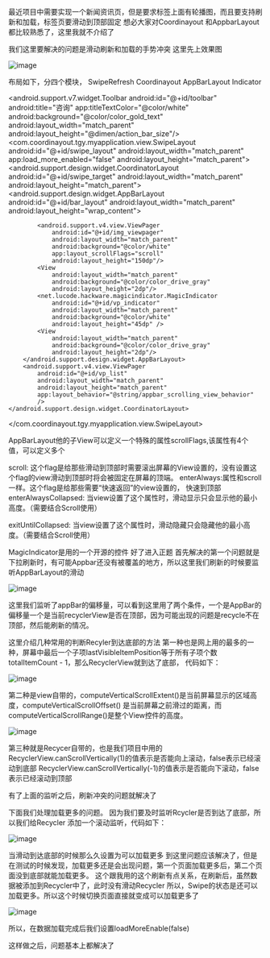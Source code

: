 最近项目中需要实现一个新闻资讯页，但是要求标签上面有轮播图，而且要支持刷新和加载，标签页要滑动到顶部固定
想必大家对Coordinayout 和AppbarLayout都比较熟悉了，这里我就不介绍了

我们这里要解决的问题是滑动刷新和加载的手势冲突
这里先上效果图

![image](https://github.com/yanguangtao/coordinayout/tree/master/screenshots/20170227213141140.gif)

布局如下，分四个模块，
SwipeRefresh
Coordinayout
AppBarLayout
Indicator

<?xml version="1.0" encoding="utf-8"?>
<LinearLayout   xmlns:android="http://schemas.android.com/apk/res/android"
    xmlns:app="http://schemas.android.com/apk/res-auto"
    android:layout_height="match_parent"
    android:orientation="vertical"
    android:layout_width="match_parent" >
    <android.support.v7.widget.Toolbar
    android:id="@+id/toolbar"
    android:title="咨询"
    app:titleTextColor="@color/white"
    android:background="@color/color_gold_text"
    android:layout_width="match_parent"
    android:layout_height="@dimen/action_bar_size"/>
<com.coordinayout.tgy.myapplication.view.SwipeLayout
    android:id="@+id/swipe_layout"
    android:layout_width="match_parent"
    app:load_more_enabled="false"
    android:layout_height="match_parent">
    <android.support.design.widget.CoordinatorLayout
        android:id="@+id/swipe_target"
        android:layout_width="match_parent"
        android:layout_height="match_parent">
        <android.support.design.widget.AppBarLayout
            android:id="@+id/bar_layout"
            android:layout_width="match_parent"
            android:layout_height="wrap_content">

            <android.support.v4.view.ViewPager
                android:id="@+id/img_viewpager"
                android:layout_width="match_parent"
                android:background="@color/white"
                app:layout_scrollFlags="scroll"
                android:layout_height="150dp"/>
            <View
                android:layout_width="match_parent"
                android:background="@color/color_drive_gray"
                android:layout_height="2dp"/>
            <net.lucode.hackware.magicindicator.MagicIndicator
                android:id="@+id/vp_indicator"
                android:layout_width="match_parent"
                android:background="@color/white"
                android:layout_height="45dp" />
            <View
                android:layout_width="match_parent"
                android:background="@color/color_drive_gray"
                android:layout_height="2dp"/>
        </android.support.design.widget.AppBarLayout>
        <android.support.v4.view.ViewPager
            android:id="@+id/vp_list"
            android:layout_width="match_parent"
            android:layout_height="match_parent"
            app:layout_behavior="@string/appbar_scrolling_view_behavior"
            />
    </android.support.design.widget.CoordinatorLayout>
</com.coordinayout.tgy.myapplication.view.SwipeLayout>
</LinearLayout>

AppBarLayout他的子View可以定义一个特殊的属性scrollFlags,该属性有4个值，可以定义多个

scroll: 这个flag是给那些滑动到顶部时需要滚出屏幕的View设置的，没有设置这个flag的view滑动到顶部时将会被固定在屏幕的顶端。 
enterAlways:属性和scroll一样。这个flag是给那些需要“快速返回”的view设置的， 快速到顶部
enterAlwaysCollapsed: 当view设置了这个属性时，滑动显示只会显示他的最小高度。（需要结合Scroll使用）

exitUntilCollapsed: 当view设置了这个属性时，滑动隐藏只会隐藏他的最小高度。（需要结合Scroll使用）

MagicIndicator是用的一个开源的控件
好了进入正题
首先解决的第一个问题就是下拉刷新时，有可能Appbar还没有被覆盖的地方，所以这里我们刷新的时候要监听AppBarLayout的滑动

![image](https://github.com/yanguangtao/coordinayout/tree/master/screenshots/QQ截图20170228103908.png)

这里我们监听了appBar的偏移量，可以看到这里用了两个条件，一个是AppBar的偏移量一个是当前recyclerView是否在顶部，因为可能出现的问题是recycle不在顶部，然后能刷新的情况。

这里介绍几种常用的判断Recyler到达底部的方法
第一种也是网上用的最多的一种，屏幕中最后一个子项lastVisibleItemPosition等于所有子项个数totalItemCount - 1，那么RecyclerView就到达了底部， 代码如下：

![image](https://github.com/yanguangtao/coordinayout/tree/master/screenshots/QQ截图20170228104436.png)

第二种是view自带的，computeVerticalScrollExtent()是当前屏幕显示的区域高度，computeVerticalScrollOffset() 是当前屏幕之前滑过的距离，而computeVerticalScrollRange()是整个View控件的高度。

![image](https://github.com/yanguangtao/coordinayout/tree/master/screenshots/QQ截图20170228105026.png)

第三种就是Recycer自带的，也是我们项目中用的
RecyclerView.canScrollVertically(1)的值表示是否能向上滚动，false表示已经滚动到底部
RecyclerView.canScrollVertically(-1)的值表示是否能向下滚动，false表示已经滚动到顶部

有了上面的监听之后，刷新冲突的问题就解决了

下面我们处理加载更多的问题。 因为我们要及时监听Rcycler是否到达了底部，所以我们给Recycler 添加一个滚动监听，代码如下：

![image](https://github.com/yanguangtao/coordinayout/tree/master/screenshots/QQ截图20170228105221.png)



当滑动到达底部的时候那么久设置为可以加载更多
到这里问题应该解决了，但是在测试的时候发现，加载更多还是会出现问题，第一个页面加载更多后，第二个页面没到底部就能加载更多。
这个跟我用的这个刷新有点关系，在刷新后，虽然数据被添加到Recycler中了，此时没有滑动Recycler 所以，Swipe的状态是还可以加载更多。所以这个时候切换页面直接就变成可以加载更多了

![image](https://github.com/yanguangtao/coordinayout/tree/master/screenshots/QQ截图20170228105357.png)

所以，在数据加载完成后我们设置loadMoreEnable(false)


这样做之后，问题基本上都解决了





